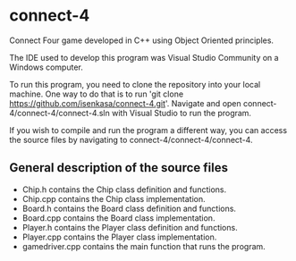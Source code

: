 # connect-4

Connect Four game developed in C++ using Object Oriented principles.

The IDE used to develop this program was Visual Studio Community on a Windows computer.

To run this program, you need to clone the repository into your local machine. One way to do that is to run 'git clone https://github.com/isenkasa/connect-4.git'.
Navigate and open connect-4/connect-4/connect-4.sln with Visual Studio to run the program.

If you wish to compile and run the program a different way, you can access the source files by navigating to connect-4/connect-4/connect-4.

## General description of the source files
- Chip.h contains the Chip class definition and functions.
- Chip.cpp contains the Chip class implementation.
- Board.h contains the Board class definition and functions.
- Board.cpp contains the Board class implementation.
- Player.h contains the Player class definition and functions.
- Player.cpp contains the Player class implementation.
- gamedriver.cpp contains the main function that runs the program.
